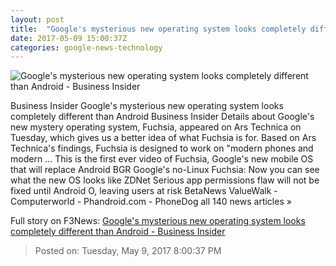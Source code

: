 ```yaml
---
layout: post
title:  "Google's mysterious new operating system looks completely different than Android - Business Insider"
date: 2017-05-09 15:00:37Z
categories: google-news-technology
---
```


![Google's mysterious new operating system looks completely different than Android - Business Insider](http://static5.businessinsider.com/image/5911d2aad9f4069d2e8b4620-1190-625/googles-mysterious-new-operating-system-looks-completely-different-than-android.jpg)

Business Insider Google's mysterious new operating system looks completely different than Android Business Insider Details about Google's new mystery operating system, Fuchsia, appeared on Ars Technica on Tuesday, which gives us a better idea of what Fuchsia is for. Based on Ars Technica's findings, Fuchsia is designed to work on "modern phones and modern ... This is the first ever video of Fuchsia, Google's new mobile OS that will replace Android BGR Google's no-Linux Fuchsia: Now you can see what the new OS looks like ZDNet Serious app permissions flaw will not be fixed until Android O, leaving users at risk BetaNews ValueWalk - Computerworld - Phandroid.com - PhoneDog all 140 news articles »


Full story on F3News: [Google's mysterious new operating system looks completely different than Android - Business Insider](http://www.f3nws.com/n/bWWWkD)

> Posted on: Tuesday, May 9, 2017 8:00:37 PM
